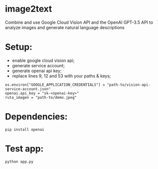 # image2text
Combine and use Google Cloud Vision API and the OpenAI GPT-3.5 API to analyze images and generate natural language descriptions

# Setup:
- enable google cloud vision api;
- generate service account;
- generate openai api key;
- replace lines 9, 12 and 53 with your paths & keys;

```
os.environ["GOOGLE_APPLICATION_CREDENTIALS"] = "path-to/vision-api-service-account.json"
openai.api_key = "sk-<openai-key>"
ruta_imagen = "path-to/demo.jpeg"
```

# Dependencies:
``` pip install openai ```

# Test app:
``` python app.py ```
